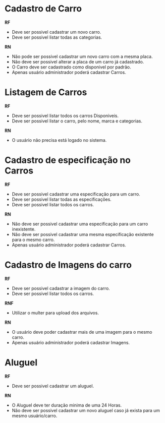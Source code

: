 # Cadastro de Carro

**RF**

- Deve ser possivel cadastrar um novo carro.
- Deve ser possivel listar todas as categorias.

**RN**

- Não pode ser possivel cadastrar um novo carro com a mesma placa.
- Não deve ser possivel alterar a placa de um carro já cadastrado.
- O Carro deve ser cadastrado como disponivel por padrão.
- Apenas usuário administrador poderá cadastrar Carros.

# Listagem de Carros

**RF**

- Deve ser possivel listar todos os carros Disponiveis.
- Deve ser possivel listar o carro, pelo nome, marca e categorias.

**RN**

- O usuário não precisa está logado no sistema.

# Cadastro de especificação no Carros

**RF**

- Deve ser possivel cadastrar uma especificação para um carro.
- Deve ser possivel listar todas as especificações.
- Deve ser possivel listar todos os carros.

**RN**

- Não deve ser possivel cadastrar uma especificação para um carro inexistente.
- Não deve ser possivel cadastrar uma mesma especificação existente para o mesmo carro.
- Apenas usuário administrador poderá cadastrar Carros.

# Cadastro de Imagens do carro

**RF**

- Deve ser possivel cadastrar a imagem do carro.
- Deve ser possivel listar todos os carros.

**RNF**

- Utilizar o multer para upload dos arquivos.

**RN**

- O usuário deve poder cadastrar mais de uma imagem para o mesmo carro.
- Apenas usuário administrador poderá cadastrar Imagens.

# Aluguel

**RF**

- Deve ser possivel cadastrar um aluguel.

**RN**

- O Aluguel deve ter duração minima de uma 24 Horas.
- Não deve ser possivel cadastrar um novo aluguel caso já exista para um mesmo usuário/carro.
